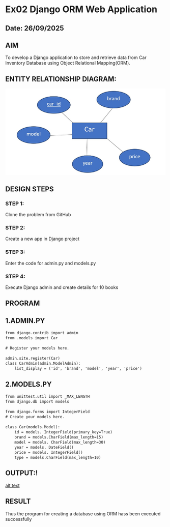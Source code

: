 # Ex02 Django ORM Web Application
## Date: 26/09/2025

## AIM
To develop a Django application to store and retrieve data from Car Inventory Database using Object Relational Mapping(ORM).

## ENTITY RELATIONSHIP DIAGRAM:

![](<WhatsApp Image 2025-09-13 at 11.20.01_c67b2ef1.jpg>)

## DESIGN STEPS

### STEP 1:
Clone the problem from GitHub

### STEP 2:
Create a new app in Django project

### STEP 3:
Enter the code for admin.py and models.py

### STEP 4:
Execute Django admin and create details for 10 books

## PROGRAM
## 1.ADMIN.PY
```
from django.contrib import admin
from .models import Car

# Register your models here.

admin.site.register(Car)
class CarAdmin(admin.ModelAdmin):
    list_display = ('id', 'brand', 'model', 'year', 'price')
```
## 2.MODELS.PY
```
from unittest.util import _MAX_LENGTH
from django.db import models

from django.forms import IntegerField
# Create your models here.

class Car(models.Model):
    id = models. IntegerField(primary_key=True)
    brand = models.CharField(max_length=15)
    model = models. CharField(max_length=30)
    year = models. DateField()
    price = models. IntegerField()
    type = models.CharField(max_length=10)
```



## OUTPUT:!

[alt text](<Screenshot 2025-09-26 084830.png>)


## RESULT
Thus the program for creating a database using ORM hass been executed successfully
